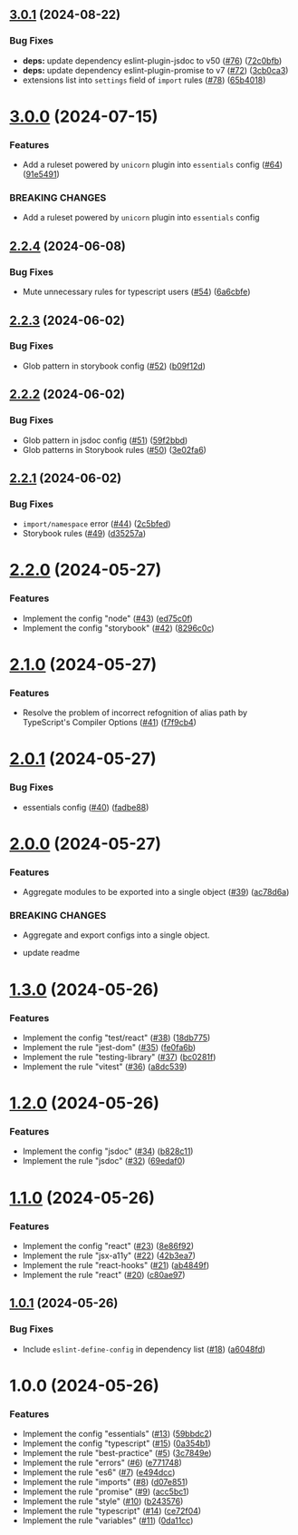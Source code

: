 ## [3.0.1](https://github.com/wakamsha/eslint-config/compare/v3.0.0...v3.0.1) (2024-08-22)


### Bug Fixes

* **deps:** update dependency eslint-plugin-jsdoc to v50 ([#76](https://github.com/wakamsha/eslint-config/issues/76)) ([72c0bfb](https://github.com/wakamsha/eslint-config/commit/72c0bfb43d020854b648197d0f352ce43fc5b104))
* **deps:** update dependency eslint-plugin-promise to v7 ([#72](https://github.com/wakamsha/eslint-config/issues/72)) ([3cb0ca3](https://github.com/wakamsha/eslint-config/commit/3cb0ca3abdf4bcf422f1994b452ddd59d203d547))
* extensions list into `settings` field of `import` rules ([#78](https://github.com/wakamsha/eslint-config/issues/78)) ([65b4018](https://github.com/wakamsha/eslint-config/commit/65b40182430bf1a6b93759d4b3bc91f40a705763))

# [3.0.0](https://github.com/wakamsha/eslint-config/compare/v2.2.4...v3.0.0) (2024-07-15)


### Features

* Add a ruleset powered by `unicorn` plugin into `essentials` config ([#64](https://github.com/wakamsha/eslint-config/issues/64)) ([91e5491](https://github.com/wakamsha/eslint-config/commit/91e54919f82b629d4b23b78bdb365335819dc1b8))


### BREAKING CHANGES

* Add a ruleset powered by `unicorn` plugin into `essentials` config

## [2.2.4](https://github.com/wakamsha/eslint-config/compare/v2.2.3...v2.2.4) (2024-06-08)


### Bug Fixes

* Mute unnecessary rules for typescript users ([#54](https://github.com/wakamsha/eslint-config/issues/54)) ([6a6cbfe](https://github.com/wakamsha/eslint-config/commit/6a6cbfe8e87bdcbd36099dbf0ebcbeccc291c67f))

## [2.2.3](https://github.com/wakamsha/eslint-config/compare/v2.2.2...v2.2.3) (2024-06-02)


### Bug Fixes

* Glob pattern in storybook config ([#52](https://github.com/wakamsha/eslint-config/issues/52)) ([b09f12d](https://github.com/wakamsha/eslint-config/commit/b09f12de9ded83f02a074a2467403d55540c2889))

## [2.2.2](https://github.com/wakamsha/eslint-config/compare/v2.2.1...v2.2.2) (2024-06-02)


### Bug Fixes

* Glob pattern in jsdoc config ([#51](https://github.com/wakamsha/eslint-config/issues/51)) ([59f2bbd](https://github.com/wakamsha/eslint-config/commit/59f2bbd26064680886695143b73532a072e49961))
* Glob patterns in Storybook rules ([#50](https://github.com/wakamsha/eslint-config/issues/50)) ([3e02fa6](https://github.com/wakamsha/eslint-config/commit/3e02fa69e85810b46a892bce5210e19f8f70ae43))

## [2.2.1](https://github.com/wakamsha/eslint-config/compare/v2.2.0...v2.2.1) (2024-06-02)


### Bug Fixes

* `import/namespace` error ([#44](https://github.com/wakamsha/eslint-config/issues/44)) ([2c5bfed](https://github.com/wakamsha/eslint-config/commit/2c5bfed4735697e493a5f79890e344d55963ac0c))
* Storybook rules ([#49](https://github.com/wakamsha/eslint-config/issues/49)) ([d35257a](https://github.com/wakamsha/eslint-config/commit/d35257ae47b6596b52a54101753622ff442b52be))

# [2.2.0](https://github.com/wakamsha/eslint-config/compare/v2.1.0...v2.2.0) (2024-05-27)


### Features

* Implement the config "node" ([#43](https://github.com/wakamsha/eslint-config/issues/43)) ([ed75c0f](https://github.com/wakamsha/eslint-config/commit/ed75c0fe0da0973d524af91530665e5568d111f5))
* Implement the config "storybook" ([#42](https://github.com/wakamsha/eslint-config/issues/42)) ([8296c0c](https://github.com/wakamsha/eslint-config/commit/8296c0cd8ff47386afe17497f0c43ac3c904feb7))

# [2.1.0](https://github.com/wakamsha/eslint-config/compare/v2.0.1...v2.1.0) (2024-05-27)


### Features

* Resolve the problem of incorrect refognition of alias path by TypeScript's Compiler Options ([#41](https://github.com/wakamsha/eslint-config/issues/41)) ([f7f9cb4](https://github.com/wakamsha/eslint-config/commit/f7f9cb42d2c664671b40969812e7ad93ccc82c32))

# [2.0.1](https://github.com/wakamsha/eslint-config/compare/v2.0.0...v2.0.1) (2024-05-27)

### Bug Fixes

- essentials config ([#40](https://github.com/wakamsha/eslint-config/issues/40)) ([fadbe88](https://github.com/wakamsha/eslint-config/commit/fadbe88c30c6e2a6027dd694e732252644c3629f))

# [2.0.0](https://github.com/wakamsha/eslint-config/compare/v1.3.0...v2.0.0) (2024-05-27)

### Features

- Aggregate modules to be exported into a single object ([#39](https://github.com/wakamsha/eslint-config/issues/39)) ([ac78d6a](https://github.com/wakamsha/eslint-config/commit/ac78d6a6851908ee51a65aa3660e42c25b3139b4))

### BREAKING CHANGES

- Aggregate and export configs into a single object.

- update readme

# [1.3.0](https://github.com/wakamsha/eslint-config/compare/v1.2.0...v1.3.0) (2024-05-26)

### Features

- Implement the config "test/react" ([#38](https://github.com/wakamsha/eslint-config/issues/38)) ([18db775](https://github.com/wakamsha/eslint-config/commit/18db77579ab0f2f639d9ee38eb7d9061ccfde49c))
- Implement the rule "jest-dom" ([#35](https://github.com/wakamsha/eslint-config/issues/35)) ([fe0fa6b](https://github.com/wakamsha/eslint-config/commit/fe0fa6ba836c5f7192dd7ad7efa582a85e643931))
- Implement the rule "testing-library" ([#37](https://github.com/wakamsha/eslint-config/issues/37)) ([bc0281f](https://github.com/wakamsha/eslint-config/commit/bc0281f5ada40a3cf9890749ab3df3826a1e5e2b))
- Implement the rule "vitest" ([#36](https://github.com/wakamsha/eslint-config/issues/36)) ([a8dc539](https://github.com/wakamsha/eslint-config/commit/a8dc539fac8d46b604ad67347d7af0ce3f38ff94))

# [1.2.0](https://github.com/wakamsha/eslint-config/compare/v1.1.0...v1.2.0) (2024-05-26)

### Features

- Implement the config "jsdoc" ([#34](https://github.com/wakamsha/eslint-config/issues/34)) ([b828c11](https://github.com/wakamsha/eslint-config/commit/b828c1198cbf5e5eda5c7cafae364adab9cc0bed))
- Implement the rule "jsdoc" ([#32](https://github.com/wakamsha/eslint-config/issues/32)) ([69edaf0](https://github.com/wakamsha/eslint-config/commit/69edaf00e6eed3489aa407f7fe17defd53b1f1a9))

# [1.1.0](https://github.com/wakamsha/eslint-config/compare/v1.0.1...v1.1.0) (2024-05-26)

### Features

- Implement the config "react" ([#23](https://github.com/wakamsha/eslint-config/issues/23)) ([8e86f92](https://github.com/wakamsha/eslint-config/commit/8e86f92ef4af74a39b27bf47ce743691ea1afba4))
- Implement the rule "jsx-a11y" ([#22](https://github.com/wakamsha/eslint-config/issues/22)) ([42b3ea7](https://github.com/wakamsha/eslint-config/commit/42b3ea7f5247343584a1a058a9e9c086a563c52c))
- Implement the rule "react-hooks" ([#21](https://github.com/wakamsha/eslint-config/issues/21)) ([ab4849f](https://github.com/wakamsha/eslint-config/commit/ab4849f60768d7257722d700eba393d244221d5c))
- Implement the rule "react" ([#20](https://github.com/wakamsha/eslint-config/issues/20)) ([c80ae97](https://github.com/wakamsha/eslint-config/commit/c80ae97b9bdffb0fc336823ca184b59d9862d170))

## [1.0.1](https://github.com/wakamsha/eslint-config/compare/v1.0.0...v1.0.1) (2024-05-26)

### Bug Fixes

- Include `eslint-define-config` in dependency list ([#18](https://github.com/wakamsha/eslint-config/issues/18)) ([a6048fd](https://github.com/wakamsha/eslint-config/commit/a6048fd582daec6765226587bf64992e7a85736a))

# 1.0.0 (2024-05-26)

### Features

- Implement the config "essentials" ([#13](https://github.com/wakamsha/eslint-config/issues/13)) ([59bbdc2](https://github.com/wakamsha/eslint-config/commit/59bbdc235f42408984fd00c440504c6b87cad152))
- Implement the config "typescript" ([#15](https://github.com/wakamsha/eslint-config/issues/15)) ([0a354b1](https://github.com/wakamsha/eslint-config/commit/0a354b18edc40292a3b5f2c375f5a7adcb4d9044))
- Implement the rule "best-practice" ([#5](https://github.com/wakamsha/eslint-config/issues/5)) ([3c7849e](https://github.com/wakamsha/eslint-config/commit/3c7849ece949af913ea8b87e7cca0a5fd45ba9ab))
- Implement the rule "errors" ([#6](https://github.com/wakamsha/eslint-config/issues/6)) ([e771748](https://github.com/wakamsha/eslint-config/commit/e771748fe3b9355bb3d574f31a1c5283a73039a5))
- Implement the rule "es6" ([#7](https://github.com/wakamsha/eslint-config/issues/7)) ([e494dcc](https://github.com/wakamsha/eslint-config/commit/e494dcc3789ba33d0eab45530fced7f162434f30))
- Implement the rule "imports" ([#8](https://github.com/wakamsha/eslint-config/issues/8)) ([d07e851](https://github.com/wakamsha/eslint-config/commit/d07e85143568df836738094a4607e6a07c9eccbb))
- Implement the rule "promise" ([#9](https://github.com/wakamsha/eslint-config/issues/9)) ([acc5bc1](https://github.com/wakamsha/eslint-config/commit/acc5bc19fda7d6f61ce04794b7a8cafa6be9b0cc))
- Implement the rule "style" ([#10](https://github.com/wakamsha/eslint-config/issues/10)) ([b243576](https://github.com/wakamsha/eslint-config/commit/b24357662bf3352e509c3cdfa021d1da1fde7594))
- Implement the rule "typescript" ([#14](https://github.com/wakamsha/eslint-config/issues/14)) ([ce72f04](https://github.com/wakamsha/eslint-config/commit/ce72f047d815f7b10f4af94779571b5b4746d70c))
- Implement the rule "variables" ([#11](https://github.com/wakamsha/eslint-config/issues/11)) ([0da11cc](https://github.com/wakamsha/eslint-config/commit/0da11cc35052b4ea57d41c00b70ed90a4cda674d))
